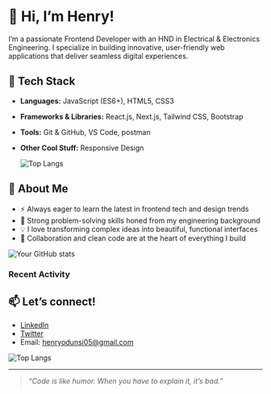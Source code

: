 # 👋 Hi, I’m Henry!

I’m a passionate Frontend Developer with an HND in Electrical & Electronics Engineering. I specialize in building innovative, user-friendly web applications that deliver seamless digital experiences.

## 🚀 Tech Stack

- **Languages:** JavaScript (ES6+), HTML5, CSS3
- **Frameworks & Libraries:** React.js, Next.js, Tailwind CSS, Bootstrap 
- **Tools:** Git & GitHub, VS Code, postman 
- **Other Cool Stuff:** Responsive Design

  ![Top Langs](https://github-readme-stats.vercel.app/api/top-langs/?username=odunsih1&layout=compact&theme=radical)

## 🌟 About Me

- ⚡ Always eager to learn the latest in frontend tech and design trends  
- 🧠 Strong problem-solving skills honed from my engineering background  
- 💡 I love transforming complex ideas into beautiful, functional interfaces  
- 🤝 Collaboration and clean code are at the heart of everything I build

![Your GitHub stats](https://github-readme-stats.vercel.app/api?username=odunsih1&show_icons=true&theme=radical)

### Recent Activity
<!--START_SECTION:activity-->
<!--END_SECTION:activity-->

## 📫 Let’s connect!

- [LinkedIn](https://www.linkedin.com/in/henry-odunsi)  
- [Twitter](https://twitter.com/HENRYODUNSI5)  
- Email: henryodunsi05@gmail.com 

![Top Langs](https://github-readme-stats.vercel.app/api/top-langs/?username=odunsih1&layout=compact&theme=radical)

---

> _“Code is like humor. When you have to explain it, it’s bad.”_
